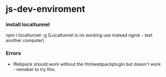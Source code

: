 # js-dev-enviroment

### install localtunnel
npm i localtunnel -g
 (Localtunnel is no working use instead ngrok - test another computer)


 ### Errors
  * Webpack should work without the htmlwebpackplugin but doesn't work - remeber to try this.